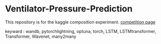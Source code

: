 # Ventilator-Pressure-Prediction

This repository is for the kaggle composition experiment.
[competition page](https://www.kaggle.com/c/ventilator-pressure-prediction)

keyward : wandb, pytorchlightning, optuna, torch, LSTM, LSTMtransformer, Transformer, Wavenet, many2many 
